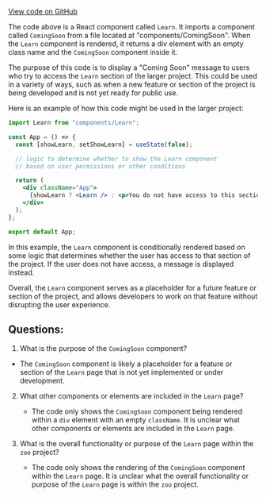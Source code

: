 [View code on GitHub](zoo-labs/zoo/blob/master/core/src/pages/learn/index.tsx)

The code above is a React component called `Learn`. It imports a component called `ComingSoon` from a file located at "components/ComingSoon". When the `Learn` component is rendered, it returns a div element with an empty class name and the `ComingSoon` component inside it.

The purpose of this code is to display a "Coming Soon" message to users who try to access the `Learn` section of the larger project. This could be used in a variety of ways, such as when a new feature or section of the project is being developed and is not yet ready for public use. 

Here is an example of how this code might be used in the larger project:

```jsx
import Learn from "components/Learn";

const App = () => {
  const [showLearn, setShowLearn] = useState(false);

  // logic to determine whether to show the Learn component
  // based on user permissions or other conditions

  return (
    <div className="App">
      {showLearn ? <Learn /> : <p>You do not have access to this section.</p>}
    </div>
  );
};

export default App;
```

In this example, the `Learn` component is conditionally rendered based on some logic that determines whether the user has access to that section of the project. If the user does not have access, a message is displayed instead. 

Overall, the `Learn` component serves as a placeholder for a future feature or section of the project, and allows developers to work on that feature without disrupting the user experience.
## Questions: 
 1. What is the purpose of the `ComingSoon` component?
   - The `ComingSoon` component is likely a placeholder for a feature or section of the `Learn` page that is not yet implemented or under development.

2. What other components or elements are included in the `Learn` page?
   - The code only shows the `ComingSoon` component being rendered within a `div` element with an empty `className`. It is unclear what other components or elements are included in the `Learn` page.

3. What is the overall functionality or purpose of the `Learn` page within the `zoo` project?
   - The code only shows the rendering of the `ComingSoon` component within the `Learn` page. It is unclear what the overall functionality or purpose of the `Learn` page is within the `zoo` project.